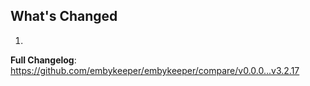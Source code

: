 ## What's Changed

1.

**Full Changelog**: https://github.com/embykeeper/embykeeper/compare/v0.0.0...v3.2.17
